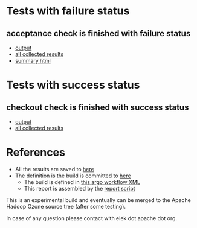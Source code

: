 # Tests with failure status

## acceptance check is finished with failure status

   * [output](https://raw.githubusercontent.com/elek/ozone-ci-q4/master/trunk/trunk-source-test-gnfjj/acceptance/output.log)
   * [all collected results](https://github.com/elek/ozone-ci-q4/tree/master/trunk/trunk-source-test-gnfjj/acceptance)
   * [summary.html](https://elek.github.io/ozone-ci-q4/trunk/trunk-source-test-gnfjj/acceptance/summary.html)



# Tests with success status

## checkout check is finished with success status

   * [output](https://raw.githubusercontent.com/elek/ozone-ci-q4/master/trunk/trunk-source-test-gnfjj/checkout/output.log)
   * [all collected results](https://github.com/elek/ozone-ci-q4/tree/master/trunk/trunk-source-test-gnfjj/checkout)




# References

 * All the results are saved to [here](https://github.com/elek/ozone-ci-q4/tree/master/trunk/trunk-source-test-gnfjj/)
 * The definition is the build is committed to [here](https://github.com/elek/argo-ozone)
    * The build is defined in [this argo workflow XML](https://github.com/elek/argo-ozone/blob/master/ozone-build.yaml)
    * This report is assembled by the [report script](https://github.com/elek/argo-ozone/blob/master/scripts/report.sh)

This is an experimental build and eventually can be merged to the Apache Hadoop Ozone source tree (after some testing).

In case of any question please contact with elek dot apache dot org.
